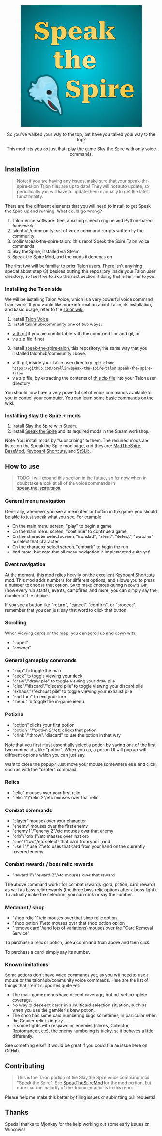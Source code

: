<p align="center">
  <img alt="Speak the Spire" src="./logo.png" width="400" />
</p>

<p align="center">
So you've walked your way to the top, but have you talked your way to the top?
</p>

<p align="center">
This mod lets you do just that: play the game Slay the Spire with only voice commands.
</p>

## Installation

> Note: if you are having any issues, make sure that your speak-the-spire-talon
> Talon files are up to date! They will not auto update, so periodically you
> will have to update them manually to get the latest functionality.

There are five different elements that you will need to install to get Speak the
Spire up and running. What could go wrong?

1. Talon Voice software: free, amazing speech engine and Python-based framework
1. talonhub/community: set of voice command scripts written by the community
1. brollin/speak-the-spire-talon: (this repo) Speak the Spire Talon voice
   commands
1. Slay the Spire, installed via Steam
1. Speak the Spire Mod, and the mods it depends on

The first two will be familiar to prior Talon users. There isn't anything
special about step (3) besides putting this repository inside your Talon user
directory, so feel free to skip the next section if doing that is familiar to
you.

### Installing the Talon side

We will be installing Talon Voice, which is a very powerful voice command
framework. If you would like more information about Talon, its installation, and
basic usage, refer to the [Talon wiki](https://talon.wiki/getting_started/).

1. Install [Talon Voice](https://talonvoice.com/).
2. Install [talonhub/community](https://github.com/talonhub/community) one of
   two ways:

- [with git](https://github.com/talonhub/community?tab=readme-ov-file#installation)
  if you are comfortable with the command line and git, or
- [via zip file](https://github.com/talonhub/community?tab=readme-ov-file#alternate-installation-method-zip-file)
  if not

3. Install
   [speak-the-spire-talon](https://github.com/brollin/speak-the-spire-talon),
   this repository, the same way that you installed talonhub/community above.

- with git, inside your Talon user directory:
  `git clone https://github.com/brollin/speak-the-spire-talon speak-the-spire-talon`
- via zip file, by extracting the contents of
  [this zip file](https://github.com/brollin/speak-the-spire-talon/archive/refs/heads/main.zip)
  into your Talon user directory

You should now have a very powerful set of voice commands available to you to
control your computer. You can learn some
[basic commands](https://talon.wiki/basic_usage/) on the wiki.

### Installing Slay the Spire + mods

1. Install Slay the Spire with Steam.
1. Install
   [Speak the Spire](https://steamcommunity.com/sharedfiles/filedetails/?id=3159200524)
   and its required mods in the Steam workshop.

Note: You install mods by "subscribing" to them. The required mods are listed on
the Speak the Spire mod page, and they are:
[ModTheSpire](https://steamcommunity.com/workshop/filedetails/?id=1605060445),
[BaseMod](https://steamcommunity.com/workshop/filedetails/?id=1605833019),
[Keyboard Shortcuts](https://steamcommunity.com/workshop/filedetails/?id=2173245479),
and [StSLib](https://steamcommunity.com/workshop/filedetails/?id=1609158507).

## How to use

> TODO: I will expand this section in the future, so for now when in doubt take
> a look at all of the voice commands in
> [speak_the_spire.talon](./speak_the_spire.talon).

### General menu navigation

Generally, whenever you see a menu item or button in the game, you should be
able to just speak what you see. For example:

- On the main menu screen, "play" to begin a game
- On the main menu screen, "continue" to continue a game
- On the character select screen, "ironclad", "silent", "defect", "watcher" to
  select that character
- On the character select screen, "embark" to begin the run
- And more, but note that all menu navigation is implemented quite yet!

### Event navigation

At the moment, this mod relies heavily on the excellent
[Keyboard Shortcuts](https://steamcommunity.com/workshop/filedetails/?id=2173245479)
mod. This mod adds numbers for different options, and allows you to press a
number to choose that option. So to make choices during Neow's Gift (how every
run starts), events, campfires, and more, you can simply say the number of the
choice.

If you see a button like "return", "cancel", "confirm", or "proceed", remember
that you can just say that word to click that button.

### Scrolling

When viewing cards or the map, you can scroll up and down with:

- "upper"
- "downer"

### General gameplay commands

- "map" to toggle the map
- "deck" to toggle viewing your deck
- "draw"/"draw pile" to toggle viewing your draw pile
- "disc"/"discard"/"discard pile" to toggle viewing your discard pile
- "exhaust"/"exhaust pile" to toggle viewing your exhaust pile
- "end turn" to end your turn
- "menu" to toggle the in-game menu

### Potions

- "potion" clicks your first potion
- "potion 1"/"potion 2"/etc clicks that potion
- "drink"/"throw"/"discard" to use the potion in that way

Note that you first must essentially select a potion by saying one of the first
two commands, like "potion". When you do, a potion UI will pop up with different
options which you can just say.

Want to close the popup? Just move your mouse somewhere else and click, such as
with the "center" command.

### Relics

- "relic" mouses over your first relic
- "relic 1"/"relic 2"/etc mouses over that relic

### Combat commands

- "player" mouses over your character
- "enemy" mouses over the first enemy
- "enemy 1"/"enemy 2"/etc mouses over that enemy
- "orb"/"orb 1"/etc masses over that orb
- "one"/"two"/etc selects that card from your hand
- "use 1"/"use 2"/etc uses that card from your hand on the currently hovered
  enemy

### Combat rewards / boss relic rewards

- "reward 1"/"reward 2"/etc mouses over that reward

The above command works for combat rewards (gold, potion, card reward) as well
as boss relic rewards (the three boss relic options after a boss fight). To
actually make the selection, you can click or say the number.

### Merchant / shop

- "shop relic 1"/etc mouses over that shop relic option
- "shop potion 1"/etc mouses over that shop potion option
- "remove card"/(and lots of variations) mouses over the "Card Removal Service"

To purchase a relic or potion, use a command from above and then click.

To purchase a card, simply say its number.

### Known limitations

Some actions don't have voice commands yet, so you will need to use a mouse or
the talonhub/community voice commands. Here are the list of things that aren't
supported quite yet:

- The main game menus have decent coverage, but not yet complete coverage.
- No way to deselect cards in a multicard selection situation, such as when you
  use the gambler's brew potion.
- The shop has some card numbering bugs sometimes, in particular when the
  Courier relic is in play.
- In some fights with respawning enemies (slimes, Collector, Reptomancer, etc),
  the enemy numbering is tricky, so it behaves a little differently.

See something else? It would be great if you could file an issue here on GitHub.

## Contributing

> This is the Talon portion of the Slay the Spire voice command mod "Speak the
> Spire". See [SpeakTheSpireMod](https://github.com/brollin/SpeakTheSpireMod)
> for the mod portion, but note that the majority of the documentation is in
> this repo.

Please help me make this better by filing issues or submitting pull requests!

## Thanks

Special thanks to Mjonkey for the help working out some early issues on Windows!
